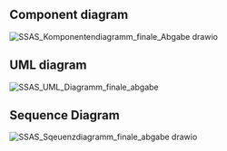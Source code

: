 ## Component diagram
![SSAS_Komponentendiagramm_finale_Abgabe drawio](https://github.com/ik78evah/SSAS/assets/73646817/c9306d73-eccd-4aae-9fcc-0588a7f597f4)

## UML diagram
![SSAS_UML_Diagramm_finale_abgabe](https://github.com/ik78evah/SSAS/assets/73646817/8eecf5f8-3b7b-4114-a511-af429879ba14)


## Sequence Diagram
![SSAS_Sqeuenzdiagramm_finale_abgabe drawio](https://github.com/ik78evah/SSAS/assets/73646817/a69cf268-6323-414d-8c8c-98f95946f6c0)
